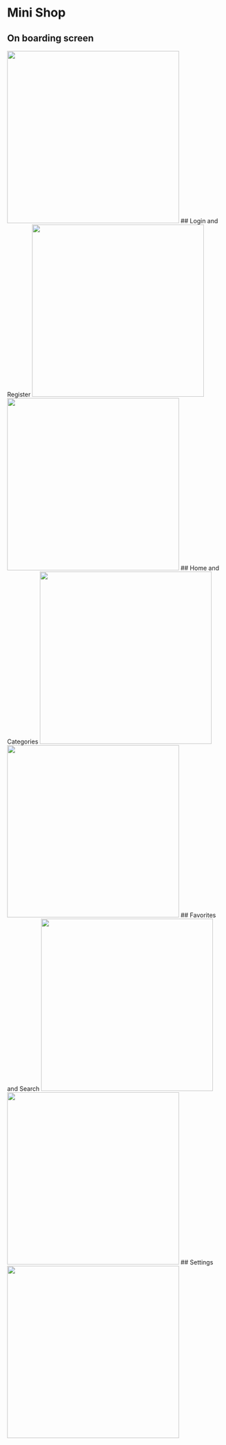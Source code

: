 # Mini Shop


## On boarding screen
<img src="screenshots/one.jpg" width = "400"> 
## Login and Register
<img src="screenshots/two.jpg" width = "400"> <img src="screenshots/three.jpg" width = "400">
## Home and Categories
<img src="screenshots/four.jpg" width = "400"> <img src="screenshots/five.jpg" width = "400">
## Favorites and Search
<img src="screenshots/six.jpg" width = "400"> <img src="screenshots/eight.jpg" width = "400">
## Settings 
<img src="screenshots/seven.jpg" width = "400">

